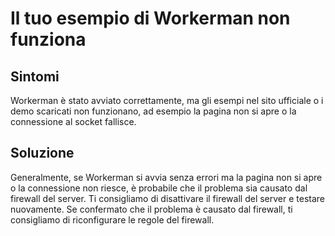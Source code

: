# Il tuo esempio di Workerman non funziona
## Sintomi
Workerman è stato avviato correttamente, ma gli esempi nel sito ufficiale o i demo scaricati non funzionano, ad esempio la pagina non si apre o la connessione al socket fallisce.

## Soluzione
Generalmente, se Workerman si avvia senza errori ma la pagina non si apre o la connessione non riesce, è probabile che il problema sia causato dal firewall del server. Ti consigliamo di disattivare il firewall del server e testare nuovamente. Se confermato che il problema è causato dal firewall, ti consigliamo di riconfigurare le regole del firewall.
